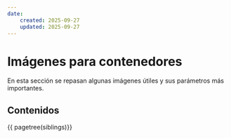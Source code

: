```yaml
---
date:
    created: 2025-09-27
    updated: 2025-09-27
---
```


# Imágenes para contenedores

En esta sección se repasan
algunas imágenes útiles
y sus parámetros
más importantes.


## Contenidos


{{ pagetree(siblings)}}